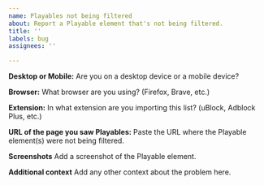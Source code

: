 ```yaml
---
name: Playables not being filtered
about: Report a Playable element that's not being filtered.
title: ''
labels: bug
assignees: ''

---
```


**Desktop or Mobile:**
Are you on a desktop device or a mobile device?

**Browser:**
What browser are you using? (Firefox, Brave, etc.)

**Extension:**
In what extension are you importing this list? (uBlock, Adblock Plus, etc.)

**URL of the page you saw Playables:**
Paste the URL where the Playable element(s) were not being filtered.

**Screenshots**
Add a screenshot of the Playable element.

**Additional context**
Add any other context about the problem here.
